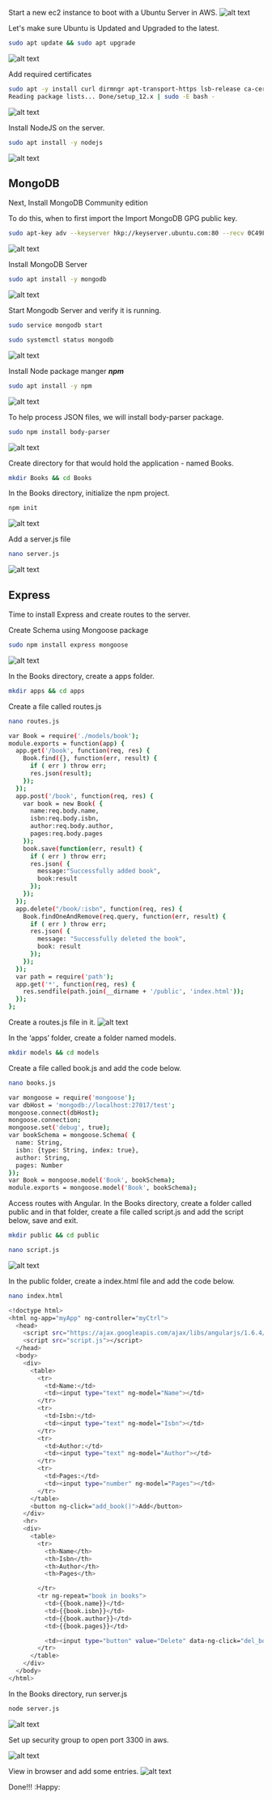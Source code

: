 Start a new ec2 instance to boot with a Ubuntu Server in AWS.
![alt text](/images/01.png)


Let's make sure Ubuntu is Updated and Upgraded to the latest.
```bash
sudo apt update && sudo apt upgrade
```
![alt text](/images/1.png)

Add required certificates
```bash
sudo apt -y install curl dirmngr apt-transport-https lsb-release ca-certificates
Reading package lists... Done/setup_12.x | sudo -E bash -
```
![alt text](/images/2.png)

Install NodeJS on the server.
```bash
sudo apt install -y nodejs
```
![alt text](/images/02.png)

## MongoDB

Next, Install MongoDB Community edition

To do this, when to first import the Import MongoDB GPG public key.
```bash
sudo apt-key adv --keyserver hkp://keyserver.ubuntu.com:80 --recv 0C49F3730359A14518585931BC711F9BA15703C6
```
![alt text](/images/3.png)

Install MongoDB Server

```bash
sudo apt install -y mongodb
```
![alt text](/images/03.png)

Start Mongodb Server and verify it is running.
```bash
sudo service mongodb start
```
```bash
sudo systemctl status mongodb
```
![alt text](/images/4.png)

Install Node package manger ***npm***
```bash
sudo apt install -y npm
```
![alt text](/images/04.png)

To help process JSON files, we will install body-parser package.
```bash
sudo npm install body-parser
```
![alt text](/images/5.png)

Create directory for that would hold the application - named Books.
```bash
mkdir Books && cd Books
```
In the Books directory, initialize the npm project.

```bash
npm init
```
![alt text](/images/05.png)

Add a server.js file

```bash
nano server.js
```
![alt text](/images/6.png)

## Express
Time to install Express and create routes to the server.

Create Schema using Mongoose package 
```bash
sudo npm install express mongoose
```
![alt text](/images/06.png)

In the Books directory, create a apps folder.

```bash
mkdir apps && cd apps
```
Create a file called routes.js
```bash
nano routes.js
```
```bash
var Book = require('./models/book');
module.exports = function(app) {
  app.get('/book', function(req, res) {
    Book.find({}, function(err, result) {
      if ( err ) throw err;
      res.json(result);
    });
  }); 
  app.post('/book', function(req, res) {
    var book = new Book( {
      name:req.body.name,
      isbn:req.body.isbn,
      author:req.body.author,
      pages:req.body.pages
    });
    book.save(function(err, result) {
      if ( err ) throw err;
      res.json( {
        message:"Successfully added book",
        book:result
      });
    });
  });
  app.delete("/book/:isbn", function(req, res) {
    Book.findOneAndRemove(req.query, function(err, result) {
      if ( err ) throw err;
      res.json( {
        message: "Successfully deleted the book",
        book: result
      });
    });
  });
  var path = require('path');
  app.get('*', function(req, res) {
    res.sendfile(path.join(__dirname + '/public', 'index.html'));
  });
};
```
Create a routes.js file in it.
![alt text](/images/7.png)

In the ‘apps’ folder, create a folder named models.
```bash
mkdir models && cd models
```
Create a file called book.js and add the code below.
```bash
nano books.js
```
```bash
var mongoose = require('mongoose');
var dbHost = 'mongodb://localhost:27017/test';
mongoose.connect(dbHost);
mongoose.connection;
mongoose.set('debug', true);
var bookSchema = mongoose.Schema( {
  name: String,
  isbn: {type: String, index: true},
  author: String,
  pages: Number
});
var Book = mongoose.model('Book', bookSchema);
module.exports = mongoose.model('Book', bookSchema);
```
Access routes with Angular.
In the Books directory, create a folder called public and in that folder, create a file called script.js and add the script below, save and exit.
```bash
mkdir public && cd public
```
```bash
nano script.js
```
![alt text](/images/07.png)

In the public folder, create a index.html file and add the code below.

```bash
nano index.html
```
```bash
<!doctype html>
<html ng-app="myApp" ng-controller="myCtrl">
  <head>
    <script src="https://ajax.googleapis.com/ajax/libs/angularjs/1.6.4/angular.min.js"></script>
    <script src="script.js"></script>
  </head>
  <body>
    <div>
      <table>
        <tr>
          <td>Name:</td>
          <td><input type="text" ng-model="Name"></td>
        </tr>
        <tr>
          <td>Isbn:</td>
          <td><input type="text" ng-model="Isbn"></td>
        </tr>
        <tr>
          <td>Author:</td>
          <td><input type="text" ng-model="Author"></td>
        </tr>
        <tr>
          <td>Pages:</td>
          <td><input type="number" ng-model="Pages"></td>
        </tr>
      </table>
      <button ng-click="add_book()">Add</button>
    </div>
    <hr>
    <div>
      <table>
        <tr>
          <th>Name</th>
          <th>Isbn</th>
          <th>Author</th>
          <th>Pages</th>

        </tr>
        <tr ng-repeat="book in books">
          <td>{{book.name}}</td>
          <td>{{book.isbn}}</td>
          <td>{{book.author}}</td>
          <td>{{book.pages}}</td>

          <td><input type="button" value="Delete" data-ng-click="del_book(book)"></td>
        </tr>
      </table>
    </div>
  </body>
</html>
```
In the Books directory, run server.js
```bash
node server.js
```
![alt text](/images/8.png)

Set up security group to open port 3300 in aws.

![alt text](/images/10.png)

View in browser and add some entries.
![alt text](/images/11.png)

Done!!! :Happy: